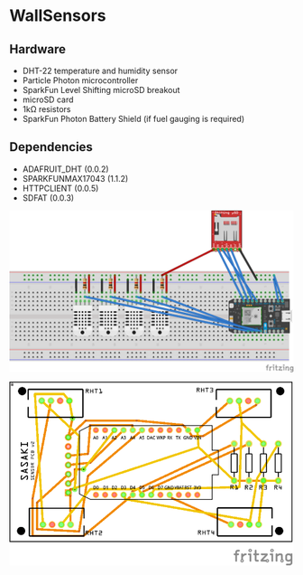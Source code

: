 # WallSensors

## Hardware
* DHT-22 temperature and humidity sensor 
* Particle Photon microcontroller
* SparkFun Level Shifting microSD breakout
* microSD card 
* 1kΩ resistors
* SparkFun Photon Battery Shield (if fuel gauging is required)

## Dependencies 
* ADAFRUIT_DHT (0.0.2)    
* SPARKFUNMAX17043 (1.1.2)    
* HTTPCLIENT (0.0.5)    
* SDFAT (0.0.3)    


![Breadboard View](/imgs/sensorpack_bb.png?raw=true "Breadboard View")

![PCB View](/imgs/sensorpack_pcb.png?raw=true "PCB View")
